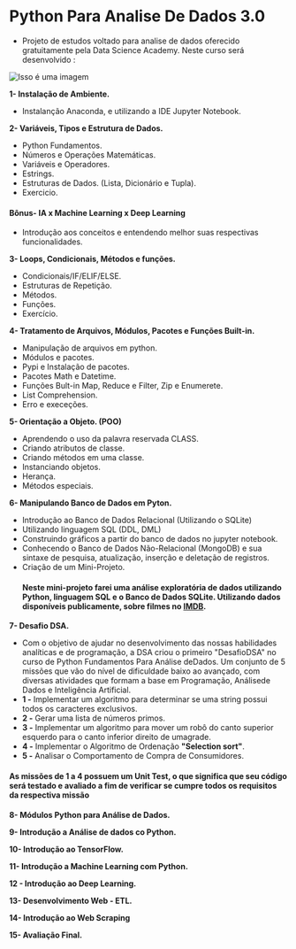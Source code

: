 # Python Para Analise De Dados 3.0
- Projeto de estudos voltado para analise de dados oferecido gratuitamente pela Data Science Academy. Neste curso será desenvolvido :

![Isso é uma imagem](https://myoctocat.com/assets/images/base-octocat.svg)

**1- Instalação de Ambiente.**

- Instalanção Anaconda, e utilizando a IDE Jupyter Notebook.

**2- Variáveis, Tipos e Estrutura de Dados.**

- Python Fundamentos.
- Números e Operações Matemáticas.
- Variáveis e Operadores.
- Estrings.
- Estruturas de Dados. (Lista, Dicionário e Tupla).
- Exercicio.
#### Bônus- IA x Machine Learning x Deep Learning
- Introdução aos conceitos e entendendo melhor suas respectivas funcionalidades.

**3- Loops, Condicionais, Métodos e funções.**

- Condicionais/IF/ELIF/ELSE.
- Estruturas de Repetição.
- Métodos.
- Funções.
- Exercício.

**4- Tratamento de Arquivos, Módulos, Pacotes e Funções Built-in.**

- Manipulação de arquivos em python.
- Módulos e pacotes.
- Pypi e Instalação de pacotes.
- Pacotes Math e Datetime.
- Funções Bult-in Map, Reduce e Filter, Zip e Enumerete.
- List Comprehension.
- Erro e execeções.

**5- Orientação a Objeto. (POO)**

- Aprendendo o uso da palavra reservada CLASS.
- Criando atributos de classe.
- Criando métodos em uma classe.
- Instanciando objetos.
- Herança.
- Métodos especiais.

**6- Manipulando Banco de Dados em Pyton.**

- Introdução ao Banco de Dados Relacional (Utilizando o SQLite)
- Utilizando linguagem SQL (DDL, DML)
- Construindo gráficos a partir do banco de dados no jupyter notebook.
- Conhecendo o Banco de Dados Não-Relacional (MongoDB) e sua sintaxe de pesquisa, atualização, inserção e deletação de registros.
- Criação de um Mini-Projeto. 
  #### Neste mini-projeto farei uma análise exploratória de dados utilizando Python, linguagem SQL e o Banco de Dados SQLite. Utilizando dados disponíveis publicamente, sobre filmes no <a href="https://www.imdb.com/interfaces/">IMDB</a>.
  


**7-  Desafio DSA.**

 - Com o objetivo de ajudar no desenvolvimento das nossas habilidades analíticas e de programação, a DSA criou o primeiro "DesafioDSA" no curso de Python Fundamentos Para Análise deDados. Um conjunto de 5 missões que vão do nível de dificuldade baixo ao avançado, com diversas atividades que formam a base em Programação, Análisede Dados e Inteligência Artificial. 
 - **1 -** Implementar um algoritmo para determinar se uma string possui todos os caracteres exclusivos.
 - **2 -** Gerar uma lista de números primos.
 - **3 -** Implementar um algoritmo para mover um robô do canto superior esquerdo para o canto inferior direito de umagrade.
 - **4 -** Implementar o Algoritmo de Ordenação **"Selection sort"**.
 - **5 -** Analisar o Comportamento de Compra de Consumidores. 
 #### As missões  de  1  a  4  possuem  um  Unit  Test,  o  que  significa  que  seu  código  será  testado  e avaliado a fim de verificar se cumpre todos os requisitos da respectiva missão


**8- Módulos Python para Análise de Dados.**

**9- Introdução a Análise de dados co Python.**

**10- Introdução ao TensorFlow.**

**11- Introdução a Machine Learning com Python.**

**12 - Introdução ao Deep Learning.**

**13- Desenvolvimento Web - ETL.**

**14- Introdução ao Web Scraping**

**15- Avaliação Final.**
